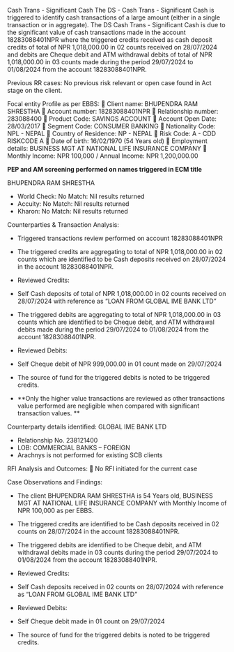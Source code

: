 Cash Trans - Significant Cash
The DS - Cash Trans - Significant Cash is triggered to identify cash transactions of a large amount (either in a single transaction or in aggregate).
The DS Cash Trans - Significant Cash is due to the significant value of cash transactions made in the account 18283088401NPR where the triggered credits received as cash deposit credits of total of NPR 1,018,000.00 in 02 counts received on 28/07/2024 and debits are Cheque debit and ATM withdrawal debits of total of NPR 1,018,000.00 in 03 counts made during the period 29/07/2024 to 01/08/2024 from the account 18283088401NPR.

Previous RR cases: 
No previous risk relevant or open case found in Act stage on the client.

Focal entity Profile as per EBBS:
	Client name: BHUPENDRA RAM SHRESTHA
	Account number: 18283088401NPR
	Relationship number: 283088400
	Product Code: SAVINGS ACCOUNT
	Account Open Date: 28/03/2017
	Segment Code: CONSUMER BANKING
	Nationality Code: NPL - NEPAL
	Country of Residence: NP - NEPAL
	Risk Code: A - CDD RISKCODE A
	Date of birth: 16/02/1970 (54 Years old)
	Employment details: BUSINESS MGT AT NATIONAL LIFE INSURANCE COMPANY
	Monthly Income: NPR 100,000 / Annual Income: NPR 1,200,000.00


**PEP and AM screening performed on names triggered in ECM title**

BHUPENDRA RAM SHRESTHA
-	World Check: No Match: Nil results returned
-	Accuity: No Match: Nil results returned
-	Kharon: No Match: Nil results returned

Counterparties & Transaction Analysis: 
-	Triggered transactions review performed on account 18283088401NPR

-	The triggered credits are aggregating to total of NPR 1,018,000.00 in 02 counts which are identified to be Cash deposits received on 28/07/2024 in the account 18283088401NPR.

-	Reviewed Credits:

-	Self Cash deposits of total of NPR 1,018,000.00 in 02 counts received on 28/07/2024 with reference as “LOAN FROM GLOBAL IME BANK LTD” 

-	The triggered debits are aggregating to total of NPR 1,018,000.00 in 03 counts which are identified to be Cheque debit, and ATM withdrawal debits made during the period 29/07/2024 to 01/08/2024 from the account 18283088401NPR. 

-	Reviewed Debits:

-	Self Cheque debit of NPR 999,000.00 in 01 count made on 29/07/2024

-	The source of fund for the triggered debits is noted to be triggered credits.

-	**Only the higher value transactions are reviewed as other transactions value performed are negligible when compared with significant transaction values. **

Counterparty details identified:
GLOBAL IME BANK LTD
-	Relationship No.	238121400
-	LOB: COMMERCIAL BANKS – FOREIGN
-	Arachnys is not performed for existing SCB clients

RFI Analysis and Outcomes: 
	No RFI initiated for the current case

Case Observations and Findings:
-	The client BHUPENDRA RAM SHRESTHA is 54 Years old, BUSINESS MGT AT NATIONAL LIFE INSURANCE COMPANY with Monthly Income of NPR 100,000 as per EBBS.  

-	The triggered credits are identified to be Cash deposits received in 02 counts on 28/07/2024 in the account 18283088401NPR.

-	The triggered debits are identified to be Cheque debit, and ATM withdrawal debits made in 03 counts during the period 29/07/2024 to 01/08/2024 from the account 18283088401NPR. 

-	Reviewed Credits:

-	Self Cash deposits received in 02 counts on 28/07/2024 with reference as “LOAN FROM GLOBAL IME BANK LTD” 

-	Reviewed Debits:

-	Self Cheque debit made in 01 count on 29/07/2024

-	The source of fund for the triggered debits is noted to be triggered credits.
